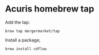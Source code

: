 # Acuris homebrew tap

Add the tap:

    brew tap mergermarket/tap

Install a package;

    brew install cdflow
